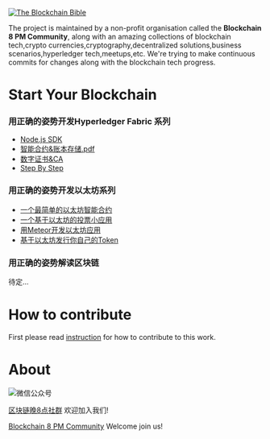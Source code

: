 <a href="https://github.com/the-blockchain-bible/readme"><img src="https://raw.githubusercontent.com/the-blockchain-bible/readme/master/assets/logo.png" alt="The Blockchain Bible" /></a>

The project is maintained by a non-profit organisation called the **Blockchain 8 PM Community**, along with an amazing collections of blockchain tech,crypto currencies,cryptography,decentralized solutions,business scenarios,hyperledger tech,meetups,etc. We're trying to make continuous commits for changes along with the blockchain tech progress.


# Start Your Blockchain
### 用正确的姿势开发Hyperledger Fabric 系列
- [Node.js SDK](https://mp.weixin.qq.com/s/0xC05UrXzpMqL2F9fqOnsQ)
- [智能合约&账本存储.pdf](https://mp.weixin.qq.com/s/9sWygC1awlXXTbBjnMM7wA)
- [数字证书&CA](https://mp.weixin.qq.com/s/C3CSGZ6Bi5YlxdQF8WMXig)
- [Step By Step](https://mp.weixin.qq.com/s/lA1gSw9hpxblUslHE0dPfQ)

### 用正确的姿势开发以太坊系列
- [一个最简单的以太坊智能合约](https://mp.weixin.qq.com/s/ic9vr_nphkXSqZGuWxxs-w)
- [一个基于以太坊的投票小应用](https://mp.weixin.qq.com/s/QsPEHrpVqRH-NnFlefgZ4g)
- [用Meteor开发以太坊应用](https://mp.weixin.qq.com/s/FX5JwQrPUgvgR9sfoeQjfQ)
- [基于以太坊发行你自己的Token](https://mp.weixin.qq.com/s/YX1uNKpUGjGn_tf_Ou6hew)

### 用正确的姿势解读区块链

待定...

# How to contribute
First please read [instruction](https://github.com/the-blockchain-bible/readme/wiki) for how to contribute to this work.


# About
![微信公众号](https://raw.githubusercontent.com/the-blockchain-bible/readme/master/assets/official.png)

[区块链晚8点社群](http://mp.weixin.qq.com/s/6LUlhJNCbZRZcq0IvSntsg) 欢迎加入我们!

[Blockchain 8 PM Community](http://mp.weixin.qq.com/s/6LUlhJNCbZRZcq0IvSntsg) Welcome join us!
